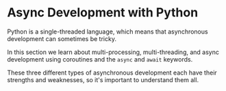 # Async Development with Python

Python is a single-threaded language, which means that asynchronous development can sometimes be tricky.

In this section we learn about multi-processing, multi-threading, and async development using coroutines and the `async` and `await` keywords.

These three different types of asynchronous development each have their strengths and weaknesses, so it's important to understand them all.